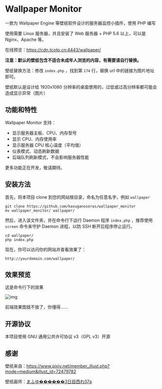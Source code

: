 # Wallpaper Monitor

一款为 Wallpaper Engine 等壁纸软件设计的服务器监控小插件，使用 PHP 编写

使用需要 Linux 服务器，并且安装了 Web 服务器 + PHP 5.6 以上，可以是 Nginx、Apache 等。

在线预览：https://cdn.tcotp.cn:4443/wallpaper/

__注意：默认的壁纸包含不适合未成年人浏览的内容，有需要请自行替换。__

壁纸替换方法：修改 `index.php` ，找到第 `174` 行，替换 url 中的链接为图片地址即可。

壁纸默认是设计给 1920x1080 分辨率的桌面使用的，过低或过高分辨率都可能会造成显示异常（图片）

## 功能和特性

Wallpaper Monitor 支持：

- 显示服务器主板、CPU、内存型号
- 显示 CPU、内存使用率
- 显示服务器 CPU 核心温度（平均值）
- 仪表模式、动态刷新数据
- 后端队列刷新模式，不会影响服务器性能

更多功能正在开发，敬请期待。

## 安装方法

首先，将本项目 clone 到您的网站根目录，命名为任意名字，例如 `wallpaper`

```shell
git clone https://github.com/kasuganosoras/wallpaper_monitor
mv wallpaper_monitor/ wallpaper/
```

然后，进入该文件夹，并在命令行下运行 Daemon 程序 `index.php` ，推荐使用 `screen` 命令来守护 Daemon 进程，以防 SSH 断开后程序停止运行。

```shell
cd wallpaper/
php index.php
```

现在，你可以访问你的网站并查看效果了：

```
http://yourdomain.com/wallpaper/
```

## 效果预览

这是命令行下的效果

![img](https://i.loli.net/2019/07/01/5d1a24a4a1e8312855.png)

前端效果图就不放了，你懂得……

## 开源协议

本项目使用 GNU 通用公共许可协议 v3（GPL v3）开源

## 感谢

壁纸来自：https://www.pixiv.net/member_illust.php?mode=medium&illust_id=72479782

壁纸画师：[まふゆ������3日目西れ07a](https://www.pixiv.net/member.php?id=5229572)

